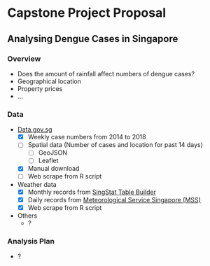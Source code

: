 # Capstone Project Proposal

## Analysing Dengue Cases in Singapore

### Overview
- Does the amount of rainfall affect numbers of dengue cases?
- Geographical location
- Property prices
- ...

### Data
- [Data.gov.sg](https://data.gov.sg/dataset?q=Dengue)
  - [x] Weekly case numbers from 2014 to 2018
  - [ ] Spatial data (Number of cases and location for past 14 days)
    - [ ] GeoJSON
    - [ ] Leaflet
  - [x] Manual download
  - [ ] Web scrape from R script
- Weather data
  - [x] Monthly records from [SingStat Table Builder](https://www.tablebuilder.singstat.gov.sg/publicfacing/initApiList.action)
  - [x] Daily records from [Meteorological Service Singapore (MSS)](http://www.weather.gov.sg/climate-historical-daily/)
  - [x] Web scrape from R script
- Others
  - ?

### Analysis Plan
- ?
